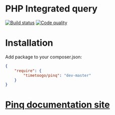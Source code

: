 PHP Integrated query
====================
[![Build status](https://api.travis-ci.org/TimeToogo/Pinq.png)](https://travis-ci.org/TimeToogo/Pinq)
[![Code quality](https://scrutinizer-ci.com/g/TimeToogo/Pinq/badges/quality-score.png?s=ddce8f86d3192ab4ca1134aa98e17ab7340014f7)](https://scrutinizer-ci.com/g/TimeToogo/Pinq)


Installation
============
Add package to your composer.json:
```json
{
    "require": {
        "timetoogo/pinq": "dev-master"
    }
}
```

[Pinq documentation site](http://timetoogo.github.io/Pinq/)
===========================================================
